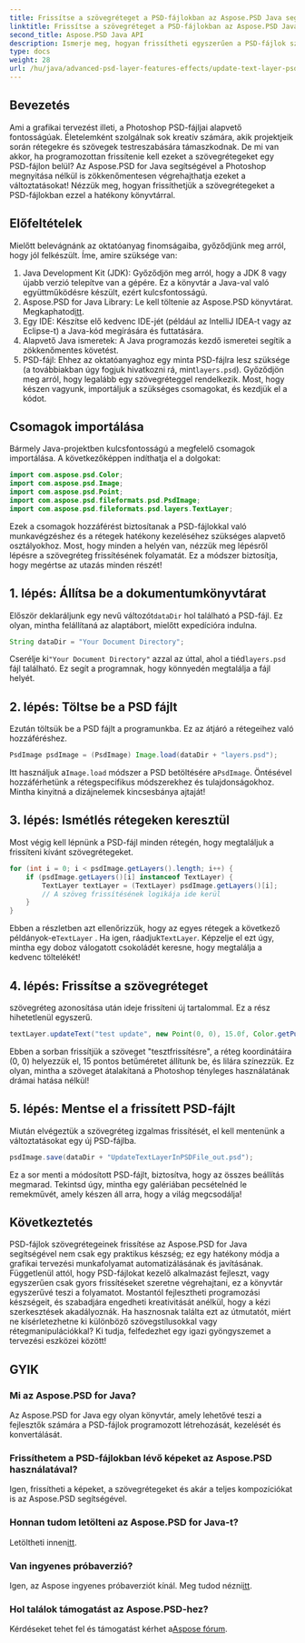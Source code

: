 ```yaml
---
title: Frissítse a szövegréteget a PSD-fájlokban az Aspose.PSD Java segítségével
linktitle: Frissítse a szövegréteget a PSD-fájlokban az Aspose.PSD Java segítségével
second_title: Aspose.PSD Java API
description: Ismerje meg, hogyan frissítheti egyszerűen a PSD-fájlok szövegrétegeit az Aspose.PSD for Java segítségével. Kövesse lépésenkénti útmutatónkat a zökkenőmentes szövegszerkesztéshez.
type: docs
weight: 28
url: /hu/java/advanced-psd-layer-features-effects/update-text-layer-psd-files/
---
```

## Bevezetés
Ami a grafikai tervezést illeti, a Photoshop PSD-fájljai alapvető fontosságúak. Életelemként szolgálnak sok kreatív számára, akik projektjeik során rétegekre és szövegek testreszabására támaszkodnak. De mi van akkor, ha programozottan frissítenie kell ezeket a szövegrétegeket egy PSD-fájlon belül? Az Aspose.PSD for Java segítségével a Photoshop megnyitása nélkül is zökkenőmentesen végrehajthatja ezeket a változtatásokat! Nézzük meg, hogyan frissíthetjük a szövegrétegeket a PSD-fájlokban ezzel a hatékony könyvtárral.
## Előfeltételek
Mielőtt belevágnánk az oktatóanyag finomságaiba, győződjünk meg arról, hogy jól felkészült. Íme, amire szüksége van:
1. Java Development Kit (JDK): Győződjön meg arról, hogy a JDK 8 vagy újabb verzió telepítve van a gépére. Ez a könyvtár a Java-val való együttműködésre készült, ezért kulcsfontosságú.
2. Aspose.PSD for Java Library: Le kell töltenie az Aspose.PSD könyvtárat. Megkaphatod[itt](https://releases.aspose.com/psd/java/). 
3. Egy IDE: Készítse elő kedvenc IDE-jét (például az IntelliJ IDEA-t vagy az Eclipse-t) a Java-kód megírására és futtatására.
4. Alapvető Java ismeretek: A Java programozás kezdő ismeretei segítik a zökkenőmentes követést.
5.  PSD-fájl: Ehhez az oktatóanyaghoz egy minta PSD-fájlra lesz szüksége (a továbbiakban úgy fogjuk hivatkozni rá, mint`layers.psd`). Győződjön meg arról, hogy legalább egy szövegréteggel rendelkezik.
Most, hogy készen vagyunk, importáljuk a szükséges csomagokat, és kezdjük el a kódot.
## Csomagok importálása
Bármely Java-projektben kulcsfontosságú a megfelelő csomagok importálása. A következőképpen indíthatja el a dolgokat:
```java
import com.aspose.psd.Color;
import com.aspose.psd.Image;
import com.aspose.psd.Point;
import com.aspose.psd.fileformats.psd.PsdImage;
import com.aspose.psd.fileformats.psd.layers.TextLayer;
```
Ezek a csomagok hozzáférést biztosítanak a PSD-fájlokkal való munkavégzéshez és a rétegek hatékony kezeléséhez szükséges alapvető osztályokhoz.
Most, hogy minden a helyén van, nézzük meg lépésről lépésre a szövegréteg frissítésének folyamatát. Ez a módszer biztosítja, hogy megértse az utazás minden részét!
## 1. lépés: Állítsa be a dokumentumkönyvtárat
Először deklaráljunk egy nevű változót`dataDir` hol található a PSD-fájl. Ez olyan, mintha felállítaná az alaptábort, mielőtt expedícióra indulna.
```java
String dataDir = "Your Document Directory";
```
 Cserélje ki`"Your Document Directory"` azzal az úttal, ahol a tiéd`layers.psd` fájl található. Ez segít a programnak, hogy könnyedén megtalálja a fájl helyét.
## 2. lépés: Töltse be a PSD fájlt
Ezután töltsük be a PSD fájlt a programunkba. Ez az átjáró a rétegeihez való hozzáféréshez.
```java
PsdImage psdImage = (PsdImage) Image.load(dataDir + "layers.psd");
```
 Itt használjuk a`Image.load` módszer a PSD betöltésére a`PsdImage`. Öntésével hozzáférhetünk a rétegspecifikus módszerekhez és tulajdonságokhoz. Mintha kinyitná a dizájnelemek kincsesbánya ajtaját!
## 3. lépés: Ismétlés rétegeken keresztül
Most végig kell lépnünk a PSD-fájl minden rétegén, hogy megtaláljuk a frissíteni kívánt szövegrétegeket. 
```java
for (int i = 0; i < psdImage.getLayers().length; i++) {
    if (psdImage.getLayers()[i] instanceof TextLayer) {
        TextLayer textLayer = (TextLayer) psdImage.getLayers()[i];
        // A szöveg frissítésének logikája ide kerül
    }
}
```
 Ebben a részletben azt ellenőrizzük, hogy az egyes rétegek a következő példányok-e`TextLayer` . Ha igen, ráadjuk`TextLayer`. Képzelje el ezt úgy, mintha egy doboz válogatott csokoládét keresne, hogy megtalálja a kedvenc töltelékét!
## 4. lépés: Frissítse a szövegréteget
szövegréteg azonosítása után ideje frissíteni új tartalommal. Ez a rész hihetetlenül egyszerű.
```java
textLayer.updateText("test update", new Point(0, 0), 15.0f, Color.getPurple());
```
Ebben a sorban frissítjük a szöveget "tesztfrissítésre", a réteg koordinátáira (0, 0) helyezzük el, 15 pontos betűméretet állítunk be, és lilára színezzük. Ez olyan, mintha a szöveget átalakítaná a Photoshop tényleges használatának drámai hatása nélkül!
## 5. lépés: Mentse el a frissített PSD-fájlt
Miután elvégeztük a szövegréteg izgalmas frissítését, el kell mentenünk a változtatásokat egy új PSD-fájlba. 
```java
psdImage.save(dataDir + "UpdateTextLayerInPSDFile_out.psd");
```
Ez a sor menti a módosított PSD-fájlt, biztosítva, hogy az összes beállítás megmarad. Tekintsd úgy, mintha egy galériában pecsételnéd le remekművét, amely készen áll arra, hogy a világ megcsodálja!
## Következtetés
PSD-fájlok szövegrétegeinek frissítése az Aspose.PSD for Java segítségével nem csak egy praktikus készség; ez egy hatékony módja a grafikai tervezési munkafolyamat automatizálásának és javításának. Függetlenül attól, hogy PSD-fájlokat kezelő alkalmazást fejleszt, vagy egyszerűen csak gyors frissítéseket szeretne végrehajtani, ez a könyvtár egyszerűvé teszi a folyamatot. Mostantól fejlesztheti programozási készségeit, és szabadjára engedheti kreativitását anélkül, hogy a kézi szerkesztések akadályoznák.
Ha hasznosnak találta ezt az útmutatót, miért ne kísérletezhetne ki különböző szövegstílusokkal vagy rétegmanipulációkkal? Ki tudja, felfedezhet egy igazi gyöngyszemet a tervezési eszközei között!
## GYIK
### Mi az Aspose.PSD for Java?
Az Aspose.PSD for Java egy olyan könyvtár, amely lehetővé teszi a fejlesztők számára a PSD-fájlok programozott létrehozását, kezelését és konvertálását.
### Frissíthetem a PSD-fájlokban lévő képeket az Aspose.PSD használatával?
Igen, frissítheti a képeket, a szövegrétegeket és akár a teljes kompozíciókat is az Aspose.PSD segítségével.
### Honnan tudom letölteni az Aspose.PSD for Java-t?
 Letöltheti innen[itt](https://releases.aspose.com/psd/java/).
### Van ingyenes próbaverzió?
 Igen, az Aspose ingyenes próbaverziót kínál. Meg tudod nézni[itt](https://releases.aspose.com/).
### Hol találok támogatást az Aspose.PSD-hez?
Kérdéseket tehet fel és támogatást kérhet a[Aspose fórum](https://forum.aspose.com/c/psd/34).